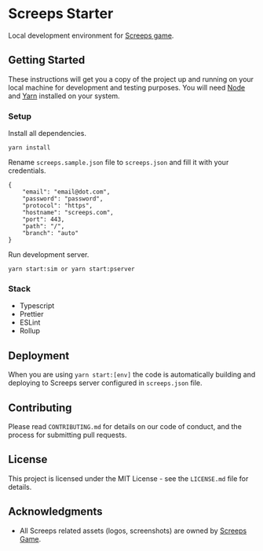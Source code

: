 # Screeps Starter

Local development environment for [Screeps game](https://screeps.com).

## Getting Started

These instructions will get you a copy of the project up and running on your local machine for development and testing purposes.
You will need [Node](https://nodejs.org/en/) and [Yarn](https://yarnpkg.com/lang/en/) installed on your system.

### Setup

Install all dependencies.

```
yarn install
```

Rename `screeps.sample.json` file to `screeps.json` and fill it with your credentials.

```
{
    "email": "email@dot.com",
    "password": "password",
    "protocol": "https",
    "hostname": "screeps.com",
    "port": 443,
    "path": "/",
    "branch": "auto"
}
```

Run development server.

```
yarn start:sim or yarn start:pserver
```

### Stack

- Typescript
- Prettier
- ESLint
- Rollup

## Deployment

When you are using `yarn start:[env]` the code is automatically building and deploying to Screeps server configured in `screeps.json` file.

## Contributing

Please read `CONTRIBUTING.md` for details on our code of conduct, and the process for submitting pull requests.

## License

This project is licensed under the MIT License - see the `LICENSE.md` file for details.

## Acknowledgments

- All Screeps related assets (logos, screenshots) are owned by [Screeps Game](https://screeps.com).
